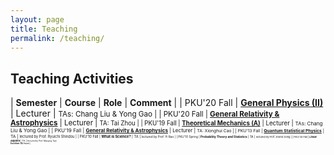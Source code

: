 ```yaml
---
layout: page
title: Teaching
permalink: /teaching/
---
```


<style>
table {
  font-family: arial, sans-serif;
  border-collapse: collapse;
  width: 100%;
}

td, th {
  border: 1px solid #dddddd;
  text-align: left;
  padding: 8px;
}

tr:nth-child(odd) {
  background-color: #dddddd;
}
</style>

## Teaching Activities

| **Semester** | **Course** | **Role** | **Comment** | 
| PKU'20 Fall | [**General Physics (II)**](phy20/phy20) | Lecturer | <small>TAs: Chang Liu & Yong Gao |
| PKU'20 Fall | [**General Relativity & Astrophysics**](gr20/gr20) | Lecturer | <small>TA: Tai Zhou |
| PKU'19 Fall | [**Theoretical Mechanics (A)**](thmech19/thmech19) | Lecturer | <small>TAs: Chang Liu & Yong Gao |
| PKU'19 Fall | [**General Relativity & Astrophysics**](gr19/gr19) | Lecturer | <small>TA: Xionghui Cao |
| PKU'13 Fall | [**Quantum Statistical Physics**](qsp2013/qsp2013.html) | TA | <small>lectured by Prof. Ryuichi Shindou |
| PKU'10 Fall | **What is Science?** | TA | <small>lectured by Prof. Yi Rao |
| PKU'10 Spring | **Probability Theory and Statistics** | TA | <small>lectured by Prof. Zhenxi Dong |
| PKU'09 Fall | **Linear Algebra** | TA | <small>lectured by Prof. Maoying Tian <br>**Excellent TA** Award |
